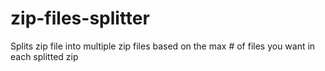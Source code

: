 # zip-files-splitter
 Splits zip file into multiple zip files based on the max # of files you want in each splitted zip
